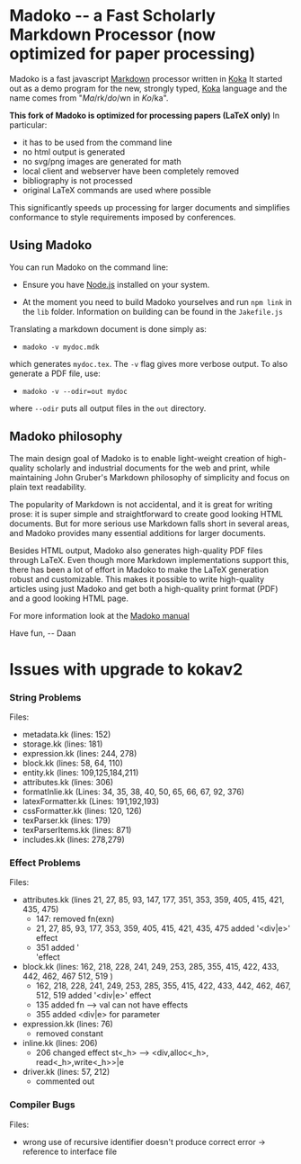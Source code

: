 # Madoko -- a Fast Scholarly Markdown Processor (now optimized for paper processing)

Madoko is a fast javascript [Markdown] processor written in [Koka]
It started out as a demo program for the new, strongly typed, [Koka] language and
the name comes from "_Ma_\/rk\/_do_\/wn in _Ko_\/ka".

**This fork of Madoko is optimized for processing papers (LaTeX only)**
In particular:

- it has to be used from the command line
- no html output is generated
- no svg/png images are generated for math
- local client and webserver have been completely removed
- bibliography is not processed
- original LaTeX commands are used where possible

This significantly speeds up processing for larger documents and simplifies conformance to style requirements imposed by conferences.

## Using Madoko

You can run Madoko on the command line:

* Ensure you have [Node.js](http://nodejs.org) installed on your system.

* At the moment you need to build Madoko yourselves and run `npm link` in the `lib` folder.
  Information on building can be found in the `Jakefile.js`

Translating a markdown document is done simply as:

* `madoko -v mydoc.mdk`

which generates `mydoc.tex`. The `-v` flag gives more verbose output.
To also generate a PDF file, use:

* `madoko -v --odir=out mydoc`

where `--odir` puts all output files in the `out` directory.

## Madoko philosophy

The main design goal of Madoko is to enable light-weight creation of 
high-quality scholarly and industrial documents for the web and print,
while maintaining John Gruber's Markdown philosophy of simplicity and focus on
plain text readability.

The popularity of Markdown is not accidental, and it is great for writing
prose: it is super simple and straightforward to create good looking HTML
documents. But for more serious use Markdown falls short in several areas,
and Madoko provides many essential additions for larger documents.

Besides HTML output, Madoko also generates high-quality PDF files through LaTeX. Even
though more Markdown implementations support this, there has been a lot of
effort in Madoko to make the LaTeX generation robust and customizable. This
makes it possible to write high-quality articles using just Madoko and get
both a high-quality print format (PDF) and a good looking HTML page.

For more information look at the [Madoko manual](http://research.microsoft.com/en-us/um/people/daan/madoko/doc/reference.html)

Have fun,
-- Daan

[Koka]:     http://koka.codeplex.com
[dropbox]:  http://dropbox.com
[github]:   http://github.com
[markdown]: http://daringfireball.net/projects/markdown/



# Issues with upgrade to kokav2

### String Problems

Files:
- metadata.kk (lines: 152)
- storage.kk (lines: 181)
- expression.kk (lines: 244, 278)
- block.kk (lines: 58, 64, 110)
- entity.kk (lines: 109,125,184,211)
- attributes.kk (lines: 306)
- formatInlie.kk (Lines: 34, 35, 38, 40, 50, 65, 66, 67, 92, 376)
- latexFormatter.kk (Lines: 191,192,193)
- cssFormatter.kk (lines: 120, 126)
- texParser.kk (lines: 179)
- texParserItems.kk (lines: 871)
- includes.kk (lines: 278,279)


### Effect Problems

Files:
- attributes.kk (lines 21, 27, 85, 93, 147, 177, 351, 353, 359, 405, 415, 421, 435, 475)
  - 147: removed fn(exn)
  - 21, 27, 85, 93, 177, 353, 359, 405, 415, 421, 435, 475 added '<div|e>' effect
  - 351 added '<div>'effect
- block.kk (lines: 162, 218, 228, 241, 249, 253, 285, 355, 415, 422, 433, 442, 462, 467 512, 519 )
  - 162, 218, 228, 241, 249, 253, 285, 355, 415, 422, 433, 442, 462, 467, 512, 519 added '<div|e>' effect
  - 135 added fn --> val can not have effects
  - 355 added <div|e> for parameter
- expression.kk (lines: 76)
  - removed constant 
- inline.kk (lines: 206)
  - 206 changed effect st<_h> --> <div,alloc<_h>, read<_h>,write<_h>>|e  
- driver.kk (lines: 57, 212)
  - commented out  



### Compiler Bugs

Files:
- wrong use of recursive identifier doesn't produce correct error -> reference to interface file
